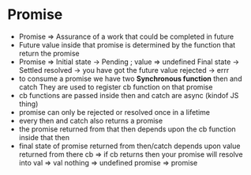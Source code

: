 # Promise
* Promise => Assurance of a work that could be completed in future
* Future value inside that promise is determined by the function that return the promise
* Promise => Initial state -> Pending ; value => undefined
            Final state -> Settled
                resolved -> you have got the future value
                rejected -> errr
*  to consume a promise we have two **Synchronous function** then and catch
They are used to register cb function on that promise
* cb functions are passed inside then and catch are async (kindof JS thing)
* promise can only be rejected or resolved once in a lifetime
* every then and catch also returns a promise
* the promise returned from that then depends upon the cb function inside that then
* final state of promise returned from then/catch depends upon value returned from there cb => if cb returns then your promise will resolve into 
                val => val 
                nothing => undefined 
                promise => promise